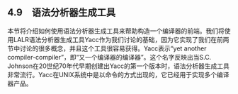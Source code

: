 ## 4.9　语法分析器生成工具

本节将介绍如何使用语法分析器生成工具来帮助构造一个编译器的前端。我们将使用LALR语法分析器生成工具Yacc作为我们讨论的基础，因为它实现了我们在前两节中讨论的很多概念，并且这个工具很容易获得。Yacc表示“yet another compiler-compiler”，即“又一个编译器的编译器”。这个名字反映出当S.C. Johnson在20世纪70年代早期创建出Yacc的第一个版本时，语法分析器生成工具非常流行。Yacc在UNIX系统中是以命令的方式出现的，它已经用于实现多个编译器产品。